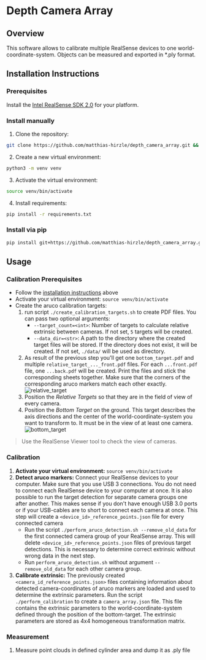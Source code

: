 # Depth Camera Array
## Overview
This software allows to calibrate multiple RealSense devices to one world-coordinate-system. Objects can be measured and 
exported in *.ply format.

## Installation Instructions
### Prerequisites
Install the [Intel RealSense SDK 2.0](https://www.intelrealsense.com/developers/) for your platform.

### Install manually
1. Clone the repository:
```bash
git clone https://github.com/matthias-hirzle/depth_camera_array.git && cd depth_camera_array
```
2. Create a new virtual environment:
```bash
python3 -m venv venv
```
3. Activate the virtual environment:
```bash
source venv/bin/activate
```
4. Install requirements:
```bash
pip install -r requirements.txt
```

### Install via pip
```bash
pip install git+https://github.com/matthias-hirzle/depth_camera_array.git@master#egg=depth_camera_array
```

## Usage
### Calibration Prerequisites
- Follow the [installation instructions](#installation-instructions) above
- Activate your virtual environment: `source venv/bin/activate`
- Create the aruco calibration targets:
    1. run script `./create_calibration_targets.sh` to create PDF files. You can pass two optional arguments: 
        - `--target_count=<int>`: Number of targets to calculate relative extrinsic between cameras. 
        If not set, `5` targets will be created.
        - `--data_dir=<str>`: A path to the directory where the created target files will be stored. If the directory 
        does not exist, it will be created. If not set, `./data/` will be used as directory.
    1. As result of the previous step you'll get one `bottom_target.pdf` and multiple 
    `relative_target_..._front.pdf` files. For each `...front.pdf` file, one `...back.pdf` will be created. 
    Print the files and stick the corresponding sheets together. Make sure that the corners of the corresponding aruco 
    markers match each other exactly.
    ![relative_target](https://user-images.githubusercontent.com/44577643/75158326-292e0400-5716-11ea-9479-fc4c3a662982.png)
    1. Position the _Relative Targets_ so that they are in the field of view of every camera.
    1. Position the _Bottom Target_ on the ground. This target describes the axis directions and the center of the 
    world-coordinate-system you want to transform to. It must be in the view of at least one camera.
    ![bottom_target](https://user-images.githubusercontent.com/44577643/75158186-e2d8a500-5715-11ea-8d8b-ccb845796f17.png)
> Use the RealSense Viewer tool to check the view of cameras.    

### Calibration
1. **Activate your virtual environment:** `source venv/bin/activate`
1. **Detect aruco markers:**
Connect your RealSense devices to your computer. Make sure that you use USB 3 connections. You do not need to connect 
each RealSense device to your computer at once. It is also possible to run the target detection for separate camera 
groups one after another. This makes sense if you don't have enough USB 3.0 ports or if your USB-cables are to short to 
connect each camera at once. This step will create a `<device_id>_reference_points.json` file for every connected camera 
    - Run the script `./perform_aruco_detection.sh --remove_old_data` for the first connected camera group of your 
    RealSense array. This will delete `<device_id>_reference_points.json` files of previous target detections. This is 
    necessary to determine correct extrinsic without wrong data in the next step.
    - Run `perform_aruco_detection.sh` without argument `--remove_old_data` for each other camera group. 
1. **Calibrate extrinsic:**
The previously created `<camera_id_reference_points.json>` files containing information about detected 
camera-coordinates of aruco markers are loaded and used to determine the extrinsic parameters. 
Run the script `./perform_calibration` to create a `camera_array.json` file. This file contains the extrinsic 
parameters to the world-coordinate-system defined through the position of the bottom-target. The extrinsic 
parameters are stored as 4x4 homogeneous transformation matrix. 

### Measurement
1. Measure point clouds in defined cylinder area and dump it as .ply file